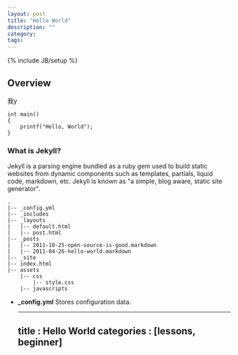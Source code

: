 ```yaml
---
layout: post
title: "Hello World"
description: ""
category:
tags:
---
```

{% include JB/setup %}

## Overview
我y

	int main()
	{
		printf("Hello, World");
	}

### What is Jekyll?

Jekyll is a parsing engine bundled as a ruby gem used to build static websites from
dynamic components such as templates, partials, liquid code, markdown, etc. Jekyll is known as "a simple, blog aware, static site generator".

    .
    |-- _config.yml
    |-- _includes
    |-- _layouts
    |   |-- default.html
    |   |-- post.html
    |-- _posts
    |   |-- 2011-10-25-open-source-is-good.markdown
    |   |-- 2011-04-26-hello-world.markdown
    |-- _site
    |-- index.html
    |-- assets
        |-- css
            |-- style.css
        |-- javascripts
		

- **\_config.yml**
	Stores configuration data.
		
    ---
    title :  Hello World
    categories : [lessons, beginner]
    ---

